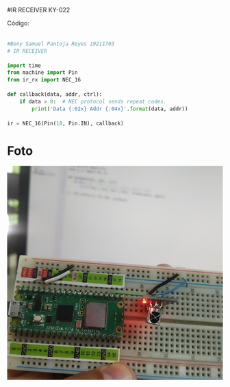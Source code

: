#IR RECEIVER  KY-022

Código:

```python

#Beny Samuel Pantoja Reyes 19211703
# IR RECEIVER

import time
from machine import Pin
from ir_rx import NEC_16

def callback(data, addr, ctrl):
    if data > 0:  # NEC protocol sends repeat codes.
        print('Data {:02x} Addr {:04x}'.format(data, addr))

ir = NEC_16(Pin(18, Pin.IN), callback)

```

# Foto

![](IRRECEIVER.jpg)
